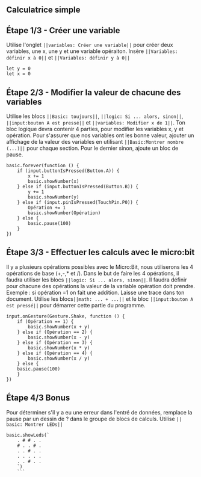 ## Calculatrice simple

## Étape 1/3 - Créer une variable
Utilise l'onglet ``||variables: Créer une variable||`` pour créer deux variables, une x, une y et une variable opéraiton. Insère ``||Variables: définir x à 0||`` et ``||Variables: définir y à 0||``

```blocks
let y = 0
let x = 0
```
## Étape 2/3 - Modifier la valeur de chacune des variables
Utilise les blocs ``||Basic: toujours||``, ``||logic: Si ... alors, sinon||``, ``||input:bouton A est pressé||``  et ``||variables: Modifier x de 1||``. 
Ton bloc logique devra contenir 4 parties, pour modifier les variables x, y et opération.
Pour s'assurer que nos variables ont les bonne valeur, ajouter un affichage de la valeur des variables en utilisant ``||Basic:Montrer nombre (...)||`` pour chaque section.
Pour le dernier sinon, ajoute un bloc de pause.

```blocks
basic.forever(function () {
    if (input.buttonIsPressed(Button.A)) {
        x += 1
        basic.showNumber(x)
    } else if (input.buttonIsPressed(Button.B)) {
        y += 1
        basic.showNumber(y)
    } else if (input.pinIsPressed(TouchPin.P0)) {
        Opération += 1
        basic.showNumber(Opération)
    } else {
        basic.pause(100)
    }
})
```

## Étape 3/3 - Effectuer les calculs avec le micro:bit
Il y a plusieurs opérations possibles avec le Micro:Bit, nous utiliserons les 4 opérations de base (+,-,* et /).
Dans le but de faire les 4 opérations, il faudra utiliser les blocs  ``||logic: Si ... alors, sinon||``. 
Il faudra définir pour chacune des opérations la valeur de la variable opération doit prendre. Exemple : si opération =1 on fait une addition.
Laisse une trace dans ton document. 
Utilise les blocs``||math: ... + ...||`` et le bloc ``||input:bouton A est pressé||`` pour démarrer cette partie du programme. 

```blocks
input.onGesture(Gesture.Shake, function () {
    if (Opération == 1) {
        basic.showNumber(x + y)
    } else if (Opération == 2) {
        basic.showNumber(x - y)
    } else if (Opération == 3) {
        basic.showNumber(x * y)
    } else if (Opération == 4) {
        basic.showNumber(x / y)
    } else {
    basic.pause(100)
    }
})
```

## Étape 4/3 Bonus
Pour déterminer s'il y a eu une erreur dans l'entré de données, remplace la pause par un dessin de ? dans le groupe de blocs de calculs.
Utilise ``|| basic: Montrer LEDs||`` 
```blocks
basic.showLeds(`
    . # # . .
    # . . # .
    . . # . .
    . . . . .
    . . # . .
    `)
    ```
